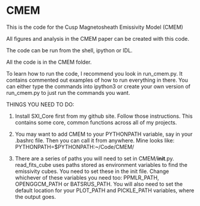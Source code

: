 # CMEM
This is the code for the Cusp Magnetosheath Emissivity Model (CMEM) 

All figures and analysis in the CMEM paper can be created with this code. 

The code can be run from the shell, ipython or IDL. 

All the code is in the CMEM folder. 

To learn how to run the code, I recommend you look in run_cmem.py. It contains commented out examples of how to run everything in there. You can either type the commands into ipython3 or create your own version of run_cmem.py to just run the commands you want. 

THINGS YOU NEED TO DO: 

1. Install SXI_Core first from my github site. Follow those instructions. This contains some core, common functions across all of my projects. 

2. You may want to add CMEM to your PYTHONPATH variable, say in your .bashrc file. Then you can call it from anywhere. Mine looks like:
PYTHONPATH=$PYTHONPATH:~/Code/CMEM/

3. There are a series of paths you will need to set in CMEM/__init__.py. read_fits_cube uses paths stored as environment variables to find the emissivity cubes. You need to set these in the init file. Change whichever of these variables you need too: PPMLR_PATH, OPENGGCM_PATH or BATSRUS_PATH. You will also need to set the default location for your PLOT_PATH and PICKLE_PATH variables, where the output goes. 
